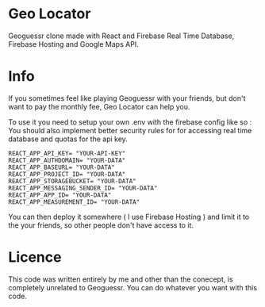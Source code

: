 # Geo Locator

Geoguessr clone made with React and Firebase Real Time Database, Firebase Hosting and Google Maps API.

# Info
If you sometimes feel like playing Geoguessr with your friends, but don't want to pay the monthly fee, Geo Locator can help you.

To use it you need to setup your own .env with the firebase config like so : 
You should also implement better security rules for for accessing real time database and quotas for the api key.

```
REACT_APP_API_KEY= "YOUR-API-KEY"
REACT_APP_AUTHDOMAIN= "YOUR-DATA"
REACT_APP_BASEURL= "YOUR-DATA"
REACT_APP_PROJECT_ID= "YOUR-DATA"
REACT_APP_STORAGEBUCKET= "YOUR-DATA"
REACT_APP_MESSAGING_SENDER_ID= "YOUR-DATA"
REACT_APP_APP_ID= "YOUR-DATA"
REACT_APP_MEASUREMENT_ID= "YOUR-DATA"
```

You can then deploy it somewhere ( I use Firebase Hosting ) and limit it to the your friends, so other people don't have access to it.

# Licence
This code was written entirely by me and other than the conecept, is completely unrelated to Geoguessr.
You can do whatever you want with this code.
